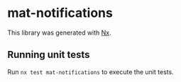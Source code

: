 # mat-notifications

This library was generated with [Nx](https://nx.dev).

## Running unit tests

Run `nx test mat-notifications` to execute the unit tests.
